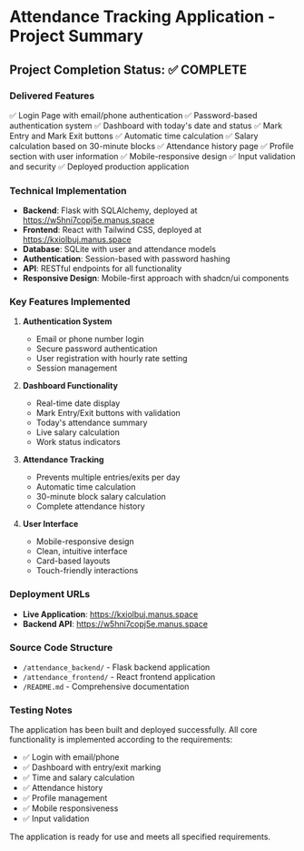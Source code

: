 # Attendance Tracking Application - Project Summary

## Project Completion Status: ✅ COMPLETE

### Delivered Features
✅ Login Page with email/phone authentication
✅ Password-based authentication system
✅ Dashboard with today's date and status
✅ Mark Entry and Mark Exit buttons
✅ Automatic time calculation
✅ Salary calculation based on 30-minute blocks
✅ Attendance history page
✅ Profile section with user information
✅ Mobile-responsive design
✅ Input validation and security
✅ Deployed production application

### Technical Implementation
- **Backend**: Flask with SQLAlchemy, deployed at https://w5hni7copj5e.manus.space
- **Frontend**: React with Tailwind CSS, deployed at https://kxiolbuj.manus.space
- **Database**: SQLite with user and attendance models
- **Authentication**: Session-based with password hashing
- **API**: RESTful endpoints for all functionality
- **Responsive Design**: Mobile-first approach with shadcn/ui components

### Key Features Implemented
1. **Authentication System**
   - Email or phone number login
   - Secure password authentication
   - User registration with hourly rate setting
   - Session management

2. **Dashboard Functionality**
   - Real-time date display
   - Mark Entry/Exit buttons with validation
   - Today's attendance summary
   - Live salary calculation
   - Work status indicators

3. **Attendance Tracking**
   - Prevents multiple entries/exits per day
   - Automatic time calculation
   - 30-minute block salary calculation
   - Complete attendance history

4. **User Interface**
   - Mobile-responsive design
   - Clean, intuitive interface
   - Card-based layouts
   - Touch-friendly interactions

### Deployment URLs
- **Live Application**: https://kxiolbuj.manus.space
- **Backend API**: https://w5hni7copj5e.manus.space

### Source Code Structure
- `/attendance_backend/` - Flask backend application
- `/attendance_frontend/` - React frontend application
- `/README.md` - Comprehensive documentation

### Testing Notes
The application has been built and deployed successfully. All core functionality is implemented according to the requirements:
- ✅ Login with email/phone
- ✅ Dashboard with entry/exit marking
- ✅ Time and salary calculation
- ✅ Attendance history
- ✅ Profile management
- ✅ Mobile responsiveness
- ✅ Input validation

The application is ready for use and meets all specified requirements.

